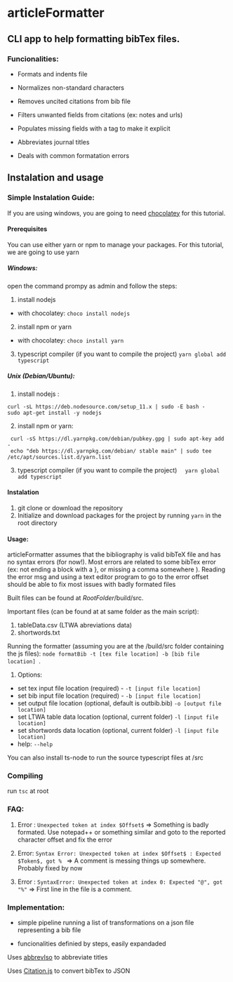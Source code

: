 # articleFormatter

## CLI app to help formatting bibTex files. 

### Funcionalities:

* Formats and indents file

* Normalizes non-standard characters

* Removes uncited citations from bib file

* Filters unwanted fields from citations (ex: notes and urls)

* Populates missing fields with a tag to make it explicit

* Abbreviates journal titles

* Deals with common formatation errors


## Instalation and usage
 
### Simple Instalation Guide:
  
  If you are using windows, you are going to need [chocolatey](https://chocolatey.org/install) for this tutorial.
  
  #### Prerequisites
  
  You can use either yarn or npm to manage your packages. For this tutorial, we are going to use yarn
  
  ##### Windows:
  
   open the command prompy as admin and follow the steps:
 
  1. install nodejs
  * with chocolatey: `choco install nodejs`
  
  2. install npm or yarn
  * with chocolatey: `choco install yarn`
  
  3. typescript compiler (if you want to compile the project)
   `yarn global add typescript`
  
  
  ##### Unix (Debian/Ubuntu):
  
   1. install nodejs :
   
    curl -sL https://deb.nodesource.com/setup_11.x | sudo -E bash -
    sudo apt-get install -y nodejs
    
   2.  install npm or yarn:
   
     curl -sS https://dl.yarnpkg.com/debian/pubkey.gpg | sudo apt-key add -
     echo "deb https://dl.yarnpkg.com/debian/ stable main" | sudo tee /etc/apt/sources.list.d/yarn.list
     
   3. typescript compiler (if you want to compile the project)
   `  yarn global add typescript`

#### Instalation
  
  
  1. git clone or download the repository
  2. Initialize and download packages for the project by running `yarn` in the root directory
  
#### Usage:
  
  articleFormatter assumes that the bibliography is valid bibTeX file and has no syntax errors (for now!). Most errors are related to some bibTex error (ex: not ending a block with a }, or missing a comma somewhere ). Reading the error msg and using a text editor program to go to the error offset should be able to fix most issues with badly formated files

  Built files can be found at $RootFolder$/build/src. 
  
  Important files (can be found at at same folder as the main script):
  1.  tableData.csv (LTWA abreviations data)
  2.  shortwords.txt 
  
  
  Running the formatter (assuming you are at the /build/src folder containing the js files): `node formatBib -t [tex file location] -b [bib file location] `. 
  
   1. Options:
   *   set tex input file location (required) - `-t [input file location]` 
   *  set bib input file location (required) - `-b [input file location]` 
   *   set output file location (optional, default is outbib.bib) `-o [output file location]`
   *   set LTWA table data location (optional, current folder) `-l [input file location]`
   *   set shortwords data location (optional, current folder) `-l [input file location]`
   *   help: `--help`
    
 You can also install ts-node to run the source typescript files at /src

### Compiling
  run `tsc` at root
  
### FAQ:

1. Error : `Unexpected token at index $Offset$` => Something is badly formated. Use notepad++ or something similar and goto to the reported character offset and fix the error

2. Error: `Syntax Error: Unexpected token at index $Offset$ : Expected $Token$, got % ` => A comment is messing things up somewhere. Probably fixed by now

3. Error : `SyntaxError: Unexpected token at index 0: Expected "@", got "%"` => First line in the file is a comment.

### Implementation:

  * simple pipeline running a list of transformations on a json file representing a bib file
  
  * funcionalities definied by steps, easily expandaded
  
  Uses [abbrevIso](https://github.com/marcinwrochna/abbrevIso) to abbreviate titles
  
  Uses [Citation.js](https://citation.js.org/) to convert bibTex to JSON


  
  
  
